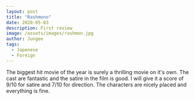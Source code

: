 ```yaml
---
layout: post
title: "Rashmono"
date: 2020-05-03
description: First review
image: /assets/images/rashmon.jpg
author: Jungee
tags:
  - Japenese
  - Foreign
---
```


The biggest hit movie of the year is surely a thrilling movie on it's own. The cast are fantastic and the satire in the film is good. I will give it a score of 9/10 for satire and 7/10 for direction. The characters are nicely placed and everything is fine.
